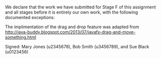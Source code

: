 We declare that the work we have submitted for Stage F of this assignment and all stages before it is entirely our own work, with the following documented exceptions:

The implimentation of the drag and drop feature was adapted from
<http://java-buddy.blogspot.com/2013/07/javafx-drag-and-move-something.html>

Signed: Mary Jones (u2345678), Bob Smith (u3456789), and Sue Black (u0123456)
